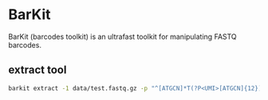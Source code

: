 # BarKit

BarKit (barcodes toolkit) is an ultrafast toolkit for manipulating FASTQ barcodes.

## extract tool

```bash
barkit extract -1 data/test.fastq.gz -p "^[ATGCN]*T(?P<UMI>[ATGCN]{12})CTCCGCTTAAGGGACT"
```